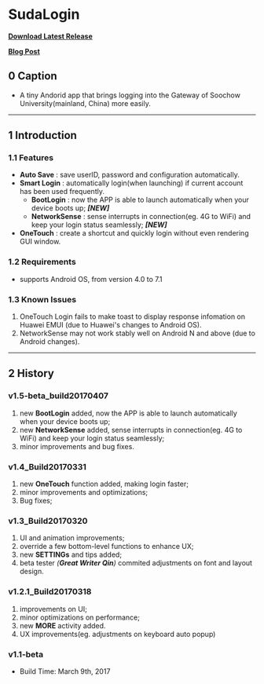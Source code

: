 # SudaLogin

**[Download Latest Release](https://github.com/HearyShen/SudaLogin/releases)**

**[Blog Post](https://heary.cn/index.php/archives/54/)**



## 0 Caption

- A tiny Andorid app that brings logging into the Gateway of Soochow University(mainland, China) more easily.



------



## 1 Introduction

### 1.1  Features

- **Auto Save** :  save userID, password and configuration automatically.
- **Smart Login** :  automatically login(when launching) if current account has been used frequently.
  - **BootLogin** :  now the APP is able to launch automatically when your device boots up; ***[NEW]***
  - **NetworkSense** :  sense interrupts in connection(eg. 4G to WiFi) and keep your login status seamlessly; ***[NEW]***
- **OneTouch** :  create a shortcut and quickly login without even rendering GUI window.

### 1.2  Requirements

- supports Android OS, from version 4.0 to 7.1

### 1.3  Known Issues

1. OneTouch Login fails to make toast to display response infomation on Huawei EMUI (due to Huawei's changes to Android OS).
2. NetworkSense may not work stably well on Android N and above (due to Android changes).



------



## 2  History

### v1.5-beta_build20170407

1. new **BootLogin** added, now the APP is able to launch automatically when your device boots up;
2. new **NetworkSense** added, sense interrupts in connection(eg. 4G to WiFi) and keep your login status seamlessly;
3. minor improvements and bug fixes.

### v1.4_Build20170331

1. new **OneTouch** function added, making login faster;
2. minor improvements and optimizations;
3. Bug fixes;

### v1.3_Build20170320

1. UI and animation improvements;
2. override a few bottom-level functions to enhance UX;
3. new **SETTINGs** and tips added;
4. beta tester *(**Great Writer Qin**)* commited adjustments on font and layout design.

### v1.2.1_Build20170318

1. improvements on UI;
2. minor optimizations on performance;
3. new **MORE** activity added.
4. UX improvements(eg. adjustments on keyboard auto popup)

### v1.1-beta

- Build Time: March 9th, 2017
